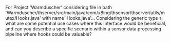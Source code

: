 For Project 'Warmduscher' considering file in path 'Warmduscher/thserver/src/main/java/com/x8ing/thsensor/thserver/utils/mutex/Hooks.java' with name 'Hooks.java'... 
Considering the generic type `T`, what are some potential use cases where this interface would be beneficial, and can you describe a specific scenario within a sensor data processing pipeline where hooks could be valuable?